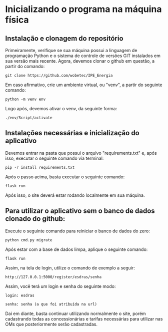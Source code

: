 # Inicializando o programa na máquina física
## Instalação e clonagem do repositório
Primeiramente, verifique se sua máquina possui a linguagem de programação Python e o sistema de controle de versões GIT instalados em sua versão mais recente.
Agora, devemos clonar o github em questão, a partir do comando:
      
	git clone https://github.com/wobetec/IPE_Energia

Em caso afirmativo, crie um ambiente virtual, ou "venv", a partir do seguinte comando:
        
	python -m venv env
  
Logo após, devemos ativar o venv, da seguinte forma:
        
	./env/Script/activate
## Instalações necessárias e inicialização do aplicativo
Devemos entrar na pasta que possui o arquivo "requirements.txt" e, após isso, executar o seguinte comando via terminal:
        
	pip -r install requirements.txt
  
Após o passo acima, basta executar o seguinte comando:
        
	flask run
  
Após isso, o site deverá estar rodando localmente em sua máquina.

## Para utilizar o aplicativo sem o banco de dados clonado do github:
Execute o seguinte comando para reiniciar o banco de dados do zero:
        
	python cmd.py migrate
  
Após estar com a base de dados limpa, aplique o seguinte comando:
        
	flask run
  
Assim, na tela de login, utilize o comando de exemplo a seguir:
        
	http://127.0.0.1:5000/register/esdras/senha
  
Assim, você terá um login e senha do seguinte modo:
        
	login: esdras
        
	senha: senha (a que foi atribuída na url)
  
Daí em diante, basta continuar utilizando normalmente o site, porém cadastrando todas as concessionárias e tarifas necessárias para utilizar nas OMs que posteriormente serão cadastradas.
  
        
